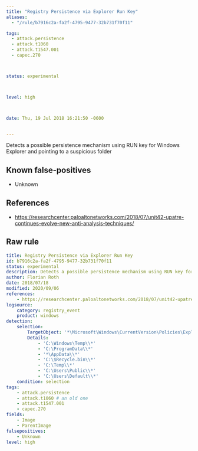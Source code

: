 ```yaml
---
title: "Registry Persistence via Explorer Run Key"
aliases:
  - "/rule/b7916c2a-fa2f-4795-9477-32b731f70f11"

tags:
  - attack.persistence
  - attack.t1060
  - attack.t1547.001
  - capec.270



status: experimental



level: high



date: Thu, 19 Jul 2018 16:21:50 -0600


---
```


Detects a possible persistence mechanism using RUN key for Windows Explorer and pointing to a suspicious folder

<!--more-->


## Known false-positives

* Unknown



## References

* https://researchcenter.paloaltonetworks.com/2018/07/unit42-upatre-continues-evolve-new-anti-analysis-techniques/


## Raw rule
```yaml
title: Registry Persistence via Explorer Run Key
id: b7916c2a-fa2f-4795-9477-32b731f70f11
status: experimental
description: Detects a possible persistence mechanism using RUN key for Windows Explorer and pointing to a suspicious folder
author: Florian Roth
date: 2018/07/18
modified: 2020/09/06
references:
    - https://researchcenter.paloaltonetworks.com/2018/07/unit42-upatre-continues-evolve-new-anti-analysis-techniques/
logsource:
    category: registry_event
    product: windows
detection:
    selection:
        TargetObject: '*\Microsoft\Windows\CurrentVersion\Policies\Explorer\Run'
        Details: 
            - 'C:\Windows\Temp\\*'
            - 'C:\ProgramData\\*'
            - '*\AppData\\*'
            - 'C:\$Recycle.bin\\*'
            - 'C:\Temp\\*'
            - 'C:\Users\Public\\*'
            - 'C:\Users\Default\\*'
    condition: selection
tags:
    - attack.persistence
    - attack.t1060 # an old one
    - attack.t1547.001
    - capec.270
fields:
    - Image
    - ParentImage
falsepositives:
    - Unknown
level: high

```
